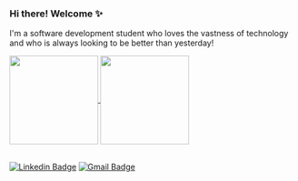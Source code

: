 ### Hi there! Welcome ✨

I'm a software development student who loves the vastness of technology and who is always looking to be better than yesterday!

<!--• 👩‍💻 Currently working at **@Accenture** :purple_heart:-->


<a href="https://github.com/reb-gaia/github-readme-stats">
  <img height="156" align="center" src="https://github-readme-stats.vercel.app/api?username=reb-gaia&count_private=true&show_icons=true&custom_title=Rebeca's%20Github%20Stats&hide=issues&theme=vision-friendly-dark" />
</a>
<a href="https://github.com/reb-gaia/github-readme-stats">
   <img height="156" align="center" src="https://github-readme-stats.vercel.app/api/top-langs/?username=reb-gaia&layout=compact&theme=vision-friendly-dark&langs_count=6)" />
</a>

<br/>[![Linkedin Badge](https://img.shields.io/badge/-Find%20me%20on%20Linkedin-6A5ACD?style=flat-square&logo=Linkedin&logoColor=white&link=https://www.linkedin.com/in/rebeca-gaia/)](https://www.linkedin.com/in/rebeca-gaia/)
[![Gmail Badge](https://img.shields.io/badge/-Send%20me%20an%20email-6A5ACD?style=flat-square&logo=Gmail&logoColor=white&link=mailto:reb.gaia@gmail.com)](mailto:reb.gaia@gmail.com)


<!--
**reb-gaia/reb-gaia** is a ✨ _special_ ✨ repository because its `README.md` (this file) appears on your GitHub profile.
Here are some ideas to get you started:
- 🔭 I’m currently working on ...
- 🌱 I’m currently learning ...
- 👯 I’m looking to collaborate on ...
- 🤔 I’m looking for help with ...
- 💬 Ask me about ...
- 📫 How to reach me: ...
- 😄 Pronouns: ...
- ⚡ Fun fact: ...
-->
